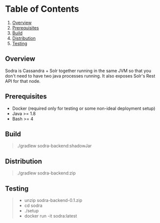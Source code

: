 # Table of Contents
1. [Overview](#overview)
2. [Prerequisites](#prerequisites)
3. [Build](#build)
4. [Distribution](#distribution)
5. [Testing](#testing)

## Overview

Sodra is Cassandra + Solr together running in the same JVM so that you don't need to have two java processes running. It also exposes Solr's Rest API for that node.

## Prerequisites

* Docker (required only for testing or some non-ideal deployment setup)
* Java >= 1.8
* Bash >= 4

## Build

> ./gradlew sodra-backend:shadowJar

## Distribution

> ./gradlew sodra-backend:zip

## Testing

> * unzip sodra-backend-0.1.zip
> * cd sodra
> * ./setup
> * docker run -it sodra:latest
